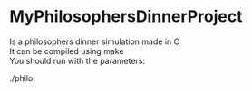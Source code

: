 # MyPhilosophersDinnerProject

Is a philosophers dinner simulation made in C<br>
It can be compiled using make<br>
You should run with the parameters:<br>
<p>./philo <number_of_philosophers> <time_to_die> <time_to_eat> <time_to_sleep> </p>

